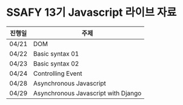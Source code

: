 # SSAFY 13기 Javascript 라이브 자료

| 진행일 | 주제            |
| ------ | --------------- |
| 04/21 | DOM |
| 04/22 | Basic syntax 01 |
| 04/23 | Basic syntax 02 |
| 04/24 | Controlling Event                     |
| 04/28 | Asynchronous Javascript |
| 04/29 | Asynchronous Javascript with Django |

